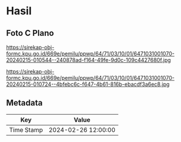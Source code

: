 # Hasil

## Foto C Plano

https://sirekap-obj-formc.kpu.go.id/669e/pemilu/ppwp/64/71/03/10/01/6471031001070-20240215-010544--240878ad-f164-49fe-9d0c-109c4427680f.jpg

https://sirekap-obj-formc.kpu.go.id/669e/pemilu/ppwp/64/71/03/10/01/6471031001070-20240215-010724--4bfebc6c-f647-4b61-816b-ebacdf3a6ec8.jpg


## Metadata

| Key        | Value               |
| ---------- | ------------------- |
| Time Stamp | 2024-02-26 12:00:00 |



